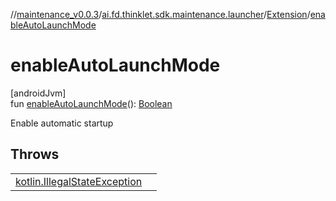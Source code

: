 //[maintenance_v0.0.3](../../../index.md)/[ai.fd.thinklet.sdk.maintenance.launcher](../index.md)/[Extension](index.md)/[enableAutoLaunchMode](enable-auto-launch-mode.md)

# enableAutoLaunchMode

[androidJvm]\
fun [enableAutoLaunchMode](enable-auto-launch-mode.md)(): [Boolean](https://kotlinlang.org/api/latest/jvm/stdlib/kotlin/-boolean/index.html)

Enable automatic startup

## Throws

| | |
|---|---|
| [kotlin.IllegalStateException](https://kotlinlang.org/api/latest/jvm/stdlib/kotlin/-illegal-state-exception/index.html) |  |
